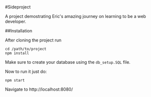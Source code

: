 
#Sideproject

A project demostrating Eric's amazing journey on learning to be a web developer.

##Installation

After cloning the project run

    cd /path/to/project
    npm install

Make sure to create your database using the `db_setup.SQL` file.

Now to run it just do:

    npm start

Navigate to http://localhost:8080/